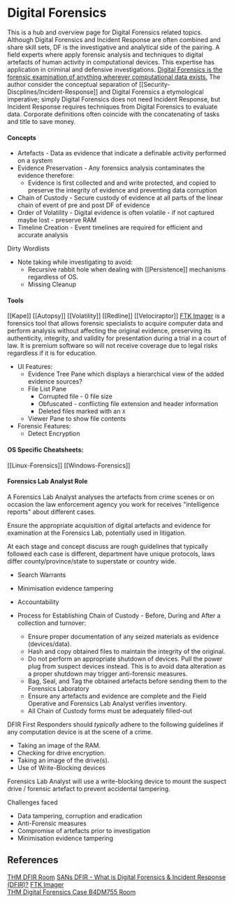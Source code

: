 
# Digital Forensics

This is a hub and overview page for Digital Forensics related topics. Although Digital Forensics and Incident Response are often combined and share skill sets, DF is the investigative and analytical side of the pairing. A field experts where apply forensic analysis and techniques to digital artefacts of human activity in computational devices. This expertise has application in criminal and defensive investigations. [Digital Forensics is the forensic examination of anything wherever computational data exists.](https://www.youtube.com/watch?v=ehxJZAGUaxY) The author consider the conceptual separation of [[Security-Discplines/Incident-Response]] and Digital Forensics a etymological imperative; simply Digital Forensics does not need Incident Response, but Incident Response requires techniques from Digital Forensics to evaluate data. Corporate definitions often coincide with the concatenating of tasks and title to save money.


#### Concepts

- Artefacts - Data as evidence that indicate a definable activity performed on a system
- Evidence Preservation - Any forensics analysis contaminates the evidence therefore:
	- Evidence is first collected and and write protected, and copied to preserve the integrity of evidence and preventing data corruption
- Chain of Custody - Secure custody of evidence at all parts of the linear chain of event of pre and post DF of evidence 
- Order of Volatility - Digital evidence is often volatile - if not captured maybe lost -  preserve RAM
- Timeline Creation - Event timelines are required for efficient and accurate analysis

Dirty Wordlists
- Note taking while investigating to avoid:
	- Recursive rabbit hole when dealing with [[Persistence]] mechanisms regardless of OS. 
	- Missing Cleanup

#### Tools

[[Kape]]
[[Autopsy]]
[[Volatility]]
[[Redline]]
[[Velociraptor]]
[FTK Imager](https://www.exterro.com/ftk-imager)  is a forensics tool that allows forensic specialists to acquire computer data and perform analysis without affecting the original evidence, preserving its authenticity, integrity, and validity for presentation during a trial in a court of law. It is premium software so will not receive coverage due to legal risks regardless if it is for education. 
- UI Features: 
	- Evidence Tree Pane which displays a hierarchical view of the added evidence sources?
	- File List Pane
		- Corrupted file - 0 file size
		- Obfuscated - conflicting file  extension and header information
		- Deleted files marked with an `X`
	- Viewer Pane to show file contents
- Forensic Features:
	- Detect Encryption


#### OS Specific Cheatsheets:

[[Linux-Forensics]]
[[Windows-Forensics]]

#### Forensics Lab Analyst Role

A Forensics Lab Analyst analyses the artefacts from crime scenes or on occasion the law enforcement agency you work for receives "intelligence reports" about different cases.

Ensure the appropriate acquisition of digital artefacts and evidence for examination at the Forensics Lab, potentially used in litigation.

At each stage and concept discuss are rough guidelines that typically followed each case is different, department have unique protocols, laws differ county/province/state to superstate or country wide.

- Search Warrants

- Minimisation evidence tampering
- Accountability 
- Process for Establishing Chain of Custody - Before, During and After a collection and turnover:
	- Ensure proper documentation of any seized materials as evidence (devices/data).
	- Hash and copy obtained files to maintain the integrity of the original.
	- Do not perform an appropriate shutdown of devices. Pull the power plug from suspect devices instead. This is to avoid data alteration as a proper shutdown may trigger anti-forensic measures.
	- Bag, Seal, and Tag the obtained artefacts before sending them to the Forensics Laboratory
	 - Ensure any artefacts and evidence are complete and the Field Operative and Forensics Lab Analyst verifies inventory.
	 - All Chain of Custody forms must be adequately filled-out

DFIR First Responders should *typically* adhere to the following guidelines if any computation device is at the scene of a crime.
- Taking an image of the RAM.
- Checking for drive encryption.
- Taking an image of the drive(s).
- Use of Write-Blocking devices


Forensics Lab Analyst will use a write-blocking device to mount the suspect drive / forensic artefact to prevent accidental tampering.


Challenges faced
- Data tampering, corruption and eradication
- Anti-Forensic measures
- Compromise of artefacts prior to investigation
- Minimisation evidence tampering

## References

[THM DFIR Room](https://tryhackme.com/room/introductoryroomdfirmodule)
[SANs DFIR - What is Digital Forensics & Incident Response (DFIR)?](https://www.youtube.com/watch?v=ehxJZAGUaxY)
[FTK Imager](https://www.exterro.com/ftk-imager)  
[THM Digital Forensics Case B4DM755 Room](https://tryhackme.com/room/caseb4dm755)